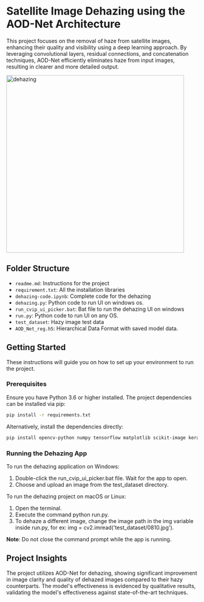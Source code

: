 # Satellite Image Dehazing using the AOD-Net Architecture

This project focuses on the removal of haze from satellite images, enhancing their quality and visibility using a deep learning approach. By leveraging convolutional layers, residual connections, and concatenation techniques, AOD-Net efficiently eliminates haze from input images, resulting in clearer and more detailed output.

<img width="468" alt="dehazing" src="https://github.com/SejalKankriya/satellite-image-dehazing/assets/43418191/7c22b655-9e8b-40d3-920b-00b70f4924b3">

## Folder Structure

* `readme.md`: Instructions for the project
* `requirement.txt`: All the installation libraries
* `dehazing-code.ipynb`: Complete code for the dehazing
* `dehazing.py`: Python code to run UI on windows os.
* `run_cvip_ui_picker.bat`: Bat file to run the dehazing UI on windows
* `run.py`: Python code to run UI on any OS.
* `test_dataset`: Hazy image test data
* `AOD_Net_reg.h5`: Hierarchical Data Format with saved model data.

## Getting Started
These instructions will guide you on how to set up your environment to run the project.

### Prerequisites
Ensure you have Python 3.6 or higher installed. The project dependencies can be installed via pip:

```bash
pip install -r requirements.txt
```

Alternatively, install the dependencies directly:
```bash
pip install opencv-python numpy tensorflow matplotlib scikit-image keras tkinter PIL
```

### Running the Dehazing App
To run the dehazing application on Windows:
  
  1. Double-click the run_cvip_ui_picker.bat file. Wait for the app to open.
  2. Choose and upload an image from the test_dataset directory.

To run the dehazing project on macOS or Linux:

  1. Open the terminal.
  2. Execute the command python run.py.
  3. To dehaze a different image, change the image path in the img variable inside run.py, for ex: img = cv2.imread('test_dataset/0810.jpg').

**Note**: Do not close the command prompt while the app is running.

## Project Insights
The project utilizes AOD-Net for dehazing, showing significant improvement in image clarity and quality of dehazed images compared to their hazy counterparts. The model's effectiveness is evidenced by qualitative results, validating the model's effectiveness against state-of-the-art techniques.
